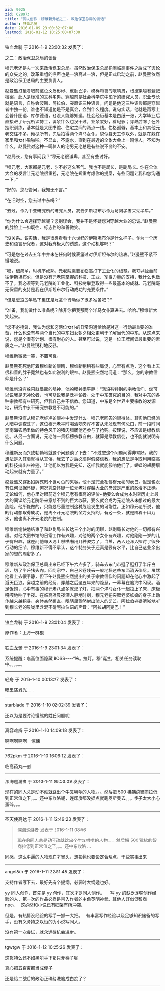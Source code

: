 ```yaml
---
aid: 9025
zid: 628972
title: "同人创作：穆维新元老之二- 政治保卫总局的谈话"
author: 铁血龙骑
date: 2016-01-09 23:00:32+07:00
lastmod: 2016-01-12 10:25:00+07:00
---
```


铁血龙骑 于 2016-1-9 23:00:32 发表了：

之二：政治保卫总局的谈话

穆元老还是头一次来政治保卫总局。虽然政治保卫总局在闹临高事件之后成了舆论的众矢之的，改革重组的呼声也是一浪高过一浪，但是正式启动之前，赵曼熊依然是政治保卫总局的主要负责人。

赵曼熊打量着眼前这位文质彬彬、皮肤白净、模样和善的眼睛男，根据穿越者登记档案，此人是标准的文科宅男。穿越前是社会科学院中东所的研究人员，职业专长就是语言，自称会波斯、阿拉伯、突厥语三种语言，问题是他这三种语言都是穿越者中独一份，谁也不知道他是不是真会，会到什么程度。说句实话，他就是再写上会普什图语、库尔德语，也没人能够知道。社会经历基本是白纸一张，大学毕业后直接进了研究所读博士，其余什么也没干过。业余爱好，看电影；穿越后除了在外挂职训练，基本就是大图书馆、住宅之间的两点一线。性格孤僻，基本上和其他元老交往不多。倾尽所有，先后拍得两个洋马女仆。貌似每天工作以外，就是在躲在家里和女仆啪啪啪。不显山，不露水，直到在最近的全体大会上一鸣惊人。不知为什么，赵曼熊对这种一鸣惊人的宅男元老总是有些说不出的不安。

“赵局长，您有事问我？”穆元老很谦卑，甚至有些讨好。

“穆元老，大家都是元老，你不必这么客气。我也不是局长，是副局长。你在全体大会的发言让元老院很重视，元老院在郑重考虑你的提案，有些问题让我和您沟通一下。”

“好的，您尽管问，我知无不言。”

“在旧时空，您去过中东吗？”

“去过，作为中亚研究所的研究人员，我去伊斯坦布尔作为访问学者呆过半年。”

“你为什么会选择穿越呢？您别误会，我并不是怀疑您对穿越大业的忠诚。”赵曼熊的胖脸上一如既往、标志性的和善微笑。

“没关系。说实话，我是很想看看十六世纪的伊斯坦布尔是什么样子。作为一个历史和语言研究者，这对我有极大的诱惑。这个动机够吗？”

“可是您在过去五年中并未在任何时候表露过对伊斯坦布尔的热衷。”赵曼熊不紧不慢地说。

“嗯，很简单，时机不成熟。元老院需要在临高打下工业化的根基。我可以独自前往伊斯坦布尔，但是没有元老院掌握的科技、工业、军事力量的支持，我什么也做不了。我必须等到元老院的工业化、科技树攀登取得一些最基本的成就。元老院毫无保留的支持是我在伊斯坦布尔行动成功的充要条件。”

“但是您这五年私下里还是为这个行动做了很多准备吧？”

“准备，我能做什么准备呢？除非你把我那两个洋马女仆算进去。哈哈。”穆维新大笑起来。

“您不必掩饰，我认为您和这两位女仆的日常沟通恰恰是对这一行动最重要的准备，什么也没有与两个当代的中东妇女朝夕相处更利于了解当代的中东。从这点来说，您是个很有计划、很有耐心的人。甚至可以说，这是一位王牌间谍最重要的素质之一。”赵曼熊锐利地反驳。

穆维新微微一笑，不置可否。

赵曼熊死死地盯着穆维新的眼睛，穆维新稍稍有些局促，心里有点毛，这个看上去很和善的胖子竟然也有如此锐利的眼神。赵曼熊突然地问道：“那么，您的宗教信仰是什么？”

穆维新没有躲闪赵曼熊的眼神，他的眼神很平静：“我没有特别的宗教信仰。您可以说我是无神论者，也可以说我是泛神论者。处于中东研究的目的，我对中东的各种宗教都有些研究，但我自己并不信教。您知道，中东是全世界主要宗教的发源地，研究中东不研究宗教是不可能的。”

赵曼熊没有从穆元老纯净的眼神中发现什么。穆元老回答的很得体。其实他已经派人暗中调查过了，这位穆元老平时喝酒吃肉浑不吝从未发现有何忌口，前一段时间吴南海农场里做的特色风干的猪肉腊肠他还参与了抢购。按理说，不应该是绿教信徒。从另一方面说，元老院一贯标榜宗教自由，就算是绿教信徒，也不能就说明有什么问题。

穆维新反而兴致勃勃地就这个问题谈了下去：“不过您这个问题问得非常好。我的想法是入其境就得从其俗，我去了之后必须得假装信教。我的想法是争取利用临高的科技搞出些神迹，让他们以为我是先知，这样我就能影响他们了。蝴蝶的翅膀扇动起来就有力量了。”

赵曼熊又露出招牌式的不置可否的笑容。他不是完全相信穆元老的表白，但是也没有任何证据怀疑，何况凭空怀疑一位元老对穿越大业的忠诚是严重的政治不正确。无论如何，他心里对眼前这个穆元老有很高的评价~他要么会成为本时空历史上最大的间谍给元老院带来意想不到的巨大收获，要么就会成为元老院从未想过的最大危险。他所能做的，只能是尽量控制这种危险发生的可能性。正如穆元老所说，他的行动想取得成功，是离不开元老院的全力支持的。有这一条，就是隔着千山万水，他也离不开元老院的控制。

穆维新愉快地结束了和赵副局长长达三个小时的闲聊，赵副局长对他的一切都有兴趣。对他大图书馆的日常工作有兴趣，对他的两个女仆有兴趣，对他刚刚一岁的儿子有兴趣，就差问他每天晚上啪啪啪用几种姿势了。当然，两人还深入探讨了很多行动的细节，穆维新不得不承认，这个特务头子还真是很有水平，比自己这业余出家的想的周密多了。

穆维新从政治保卫总局出来已经下午六点多了，骑车去东门市逛了逛打了半斤白酒、切了半斤猪头肉。回到家中，自己风卷残云一般地把这些东西消灭殆尽。虽然他看上去很平静，但下午赵曼熊突然提出的关于宗教信仰的问题却在他心中激起了滔天巨浪。穿越之前的经历、穿越之后这五年来的隐忍，一幕幕在脑海中闪现。酒足饭饱，心中有事的穆元老八点多就熄了灯，把两个洋马女仆一起拉上了床，床板嘎嘎地响了半夜。在临高凌晨夜深人静地时刻，穆元老在突厥老婆妖娆的身子上动作越来越粗暴，身体突然僵直、眼睛里骤然射出骇人的光芒，阿拉伯老婆清晰地听到穆长老的喉咙里含混不清阿拉伯语的声音：“阿拉胡阿克巴！”

---

铁血龙骑 于 2016-1-9 23:01:04 发表了：

原作者：上海一群狼

---

铁血龙骑 于 2016-1-9 23:01:34 发表了：

系统提醒：临高位面隐藏 BOSS----“笨。拉灯。穆”诞生，相关任务读取中。。。。。。

---

轻舟 于 2016-1-10 00:13:27 发表了：

眼里还发光……

---

starblade 于 2016-1-10 02:02:39 发表了：

还以为是要讨论慢熊的姓氏问题呢

---

真容难辨 于 2016-1-10 14:09:18 发表了：

啊啊啊啊啊&nbsp; &nbsp; 惊悚

---

762pkm 于 2016-1-10 16:06:12 发表了：

临高药丸一剂

---

深海巡游者 于 2016-1-11 08:56:09 发表了：

现在的同人总是动不动就跳出个牛叉哄哄的人物。。。然后把 500 狒狒的智商拉低到正常值之下。。。还中东攻略呢，连印度都没据点就跑奥斯曼去。。。步子太大小心蛋碎。。。

---

圣天使高达 于 2016-1-11 12:49:23 发表了：

> 深海巡游者 发表于 2016-1-11 08:56
>
> 现在的同人总是动不动就跳出个牛叉哄哄的人物。。。然后把 500 狒狒的智商拉低到正常值之下。。。还中东攻略 ...

同感，这么牛逼的人物现在才冒头，想投髡也要设定合理点，干些实事出来

---

angel8th 于 2016-1-11 22:51:48 发表了：

支持作者写下去，最好先有个提纲，必要时大纲遁也好。

yy 同人创作，首先是 yy 创作，其次才是同人创作。&nbsp; &nbsp;&nbsp;&nbsp;写 yy 的缺乏足够创作经验的人，第一次的作品必然是带入作者的主角英明神武，其他人好似低智商 npc。&nbsp; &nbsp;这必然和小说已有框架有所冲突。

但是，有热情没经验的写手一抓一大把。&nbsp; &nbsp;有丰富写作经验以及足够知识储备的写手，没有义务持之以恒的为小说写同人。

没有第一次尝试，就永远没机会进步。

---

tgwtgw 于 2016-1-12 10:25:26 发表了：

这货特么还不如黑尔手下那只菲猴子呢

真心把五百废都当成傻子

还是给二战后的政治正确给洗脑成白痴了？

---
